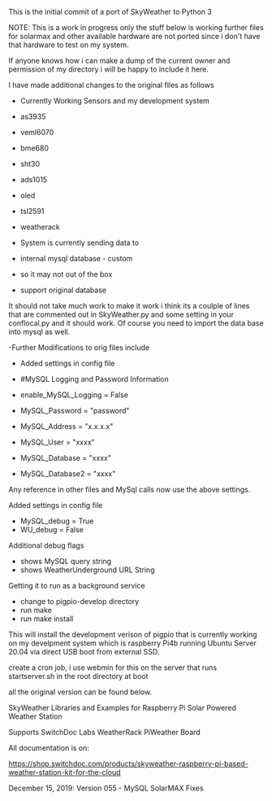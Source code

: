 This is the initial commit of a port of SkyWeather to Python 3

NOTE: This is a work in progress only the stuff below is working
further files for solarmax and other available hardware are not
ported since i don't have that hardware to test on my system.



If anyone knows how i can make a dump of the current owner
and permission of my directory i will be happy to include 
it here. 

I have made additional changes to the original files as follows

- Currently Working Sensors and my development system

- as3935
- veml6070
- bme680
- sht30
- ads1015
- oled
- tsl2591
- weatherack

- System is currently sending data to 

- internal mysql database - custom
- so it may not out of the box 
- support original database

It should not take much work to make it work
i think its a coulple of lines that are commented
out in SkyWeather.py and some setting in your 
conflocal.py and it should work. Of course you need
to import the data base into mysql as well.

-Further Modifications to orig files include

- Added settings in config file

- #MySQL Logging and Password Information
- enable_MySQL_Logging = False
- MySQL_Password = "password"
- MySQL_Address = "x.x.x.x"
- MySQL_User = "xxxx"
- MySQL_Database = "xxxx"
- MySQL_Database2 = "xxxx"

Any reference in other files and MySql 
calls now use the above settings.

Added settings in config file

- MySQL_debug = True
- WU_debug = False

Additional debug flags
- shows MySQL query string
- shows WeatherUnderground URL String

Getting it to run as a background service

 - change to pigpio-develop directory 
 - run make
 - run make install
 
 This will install the development verison
 of pigpio that is currently working on my
 develpment system which is raspberry Pi4b
 running Ubuntu Server 20.04 via direct USB
 boot from external SSD.
 
 create a cron job, i use webmin for this
 on the server that runs startserver.sh
 in the root directory at boot
 
 
 all the original version can be found below.
 
 
SkyWeather Libraries and Examples for Raspberry Pi Solar Powered Weather Station<BR>

Supports SwitchDoc Labs WeatherRack PiWeather Board <BR> 

All documentation is on:<BR>

https://shop.switchdoc.com/products/skyweather-raspberry-pi-based-weather-station-kit-for-the-cloud

December 15, 2019: Version 055 - MySQL SolarMAX Fixes



